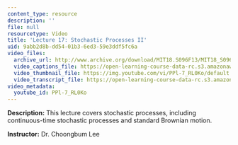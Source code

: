 ```yaml
---
content_type: resource
description: ''
file: null
resourcetype: Video
title: 'Lecture 17: Stochastic Processes II'
uid: 9abb2d8b-dd54-01b3-6ed3-59e3ddf5fc6a
video_files:
  archive_url: http://www.archive.org/download/MIT18.S096F13/MIT18_S096F13_lec17_300k.mp4
  video_captions_file: https://open-learning-course-data-rc.s3.amazonaws.com/18-s096-topics-in-mathematics-with-applications-in-finance-fall-2013/7739d1906e3f5f15acc8db8fdd91ab2d_PPl-7_RL0Ko.vtt
  video_thumbnail_file: https://img.youtube.com/vi/PPl-7_RL0Ko/default.jpg
  video_transcript_file: https://open-learning-course-data-rc.s3.amazonaws.com/18-s096-topics-in-mathematics-with-applications-in-finance-fall-2013/2f19d915141f19991f461e121c61fdf4_PPl-7_RL0Ko.pdf
video_metadata:
  youtube_id: PPl-7_RL0Ko
---
```


**Description:** This lecture covers stochastic processes, including continuous-time stochastic processes and standard Brownian motion.

**Instructor:** Dr. Choongbum Lee
